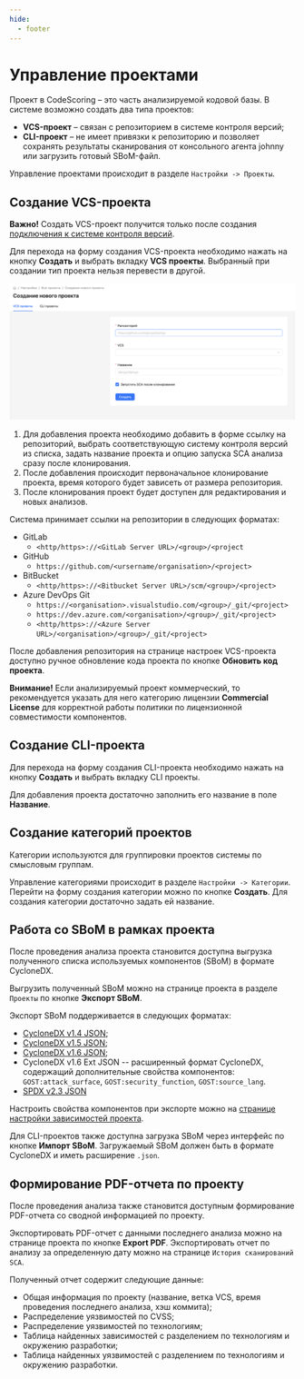 ```yaml
---
hide:
  - footer
---
```


# Управление проектами

Проект в CodeScoring – это часть анализируемой кодовой базы. В системе возможно создать два типа проектов:

- **VCS-проект** – связан с репозиторием в системе контроля версий;
- **CLI-проект** – не имеет привязки к репозиторию и позволяет сохранять результаты сканирования от консольного агента johnny или загрузить готовый SBoM-файл.

Управление проектами происходит в разделе `Настройки -> Проекты`.

## Создание VCS-проекта

**Важно!** Создать VCS-проект получится только после создания [подключения к системе контроля версий](/on-premise/how-to/vcs-git).

Для перехода на форму создания VCS-проекта необходимо нажать на кнопку **Создать** и выбрать вкладку **VCS проекты**. Выбранный при создании тип проекта нельзя перевести в другой.

![VCS Project](/assets/img/vcs-project.png)

1. Для добавления проекта необходимо добавить в форме ссылку на репозиторий, выбрать соответствующую систему контроля версий из списка, задать название проекта и опцию запуска SCA анализа сразу после клонирования.
2. После добавления происходит первоначальное клонирование проекта, время которого будет зависеть от размера репозитория.
3. После клонирования проект будет доступен для редактирования и новых анализов.

Система принимает ссылки на репозитории в следующих форматах:

- GitLab
    + `<http/https>://<GitLab Server URL>/<group>/<project`
- GitHub
    + `https://github.com/<ursername/organisation>/<project>`
- BitBucket
    + `<http/https>://<Bitbucket Server URL>/scm/<group>/<project>`
- Azure DevOps Git
    + `https://<organisation>.visualstudio.com/<group>/_git/<project>`
    + `https://dev.azure.com/<organisation>/<group>/_git/<project>`
    + `<http/https>://<Azure Server URL>/<organisation>/<group>/_git/<project>`

После добавления репозитория на странице настроек VCS-проекта доступно ручное обновление кода проекта по кнопке **Обновить код проекта**.

**Внимание!** Если анализируемый проект коммерческий, то рекомендуется указать для него категорию лицензии **Commercial License** для корректной работы политики по лицензионной совместимости компонентов. 

## Создание CLI-проекта

Для перехода на форму создания CLI-проекта необходимо нажать на кнопку **Создать** и выбрать вкладку CLI проекты.

Для добавления проекта достаточно заполнить его название в поле **Название**.

## Создание категорий проектов

Категории используются для группировки проектов системы по смысловым группам.

Управление категориями происходит в разделе `Настройки -> Категории`. Перейти на форму создания категории можно по кнопке **Создать**. Для создания категории достаточно задать ей название.

## Работа со SBoM в рамках проекта

После проведения анализа проекта становится доступна выгрузка полученного списка используемых компонентов (SBoM) в формате CycloneDX.

Выгрузить полученный SBoM можно на странице проекта в разделе `Проекты` по кнопке **Экспорт SBoM**.

Экспорт SBoM поддерживается в следующих форматах:

- [CycloneDX v1.4 JSON](https://cyclonedx.org/docs/1.4/json/);
- [CycloneDX v1.5 JSON](https://cyclonedx.org/docs/1.5/json/);
- [CycloneDX v1.6 JSON](https://cyclonedx.org/docs/1.6/json/);
- CycloneDX v1.6 Ext JSON -- расширенный формат CycloneDX, содержащий дополнительные свойства компонентов: `GOST:attack_surface`, `GOST:security_function`, `GOST:source_lang`.
- [SPDX v2.3 JSON](https://spdx.github.io/spdx-spec/v2.3/)

Настроить свойства компонентов при экспорте можно на [странице настройки зависимостей проекта](/sca/export-results/#bom-settings).

Для CLI-проектов также доступна загрузка SBoM через интерфейс по кнопке **Импорт SBoM**. Загружаемый SBoM должен быть в формате CycloneDX и иметь расширение `.json`.

## Формирование PDF-отчета по проекту

После проведения анализа также становится доступным формирование PDF-отчета со сводной информацией по проекту.

Экспортировать PDF-отчет с данными последнего анализа можно на странице проекта по кнопке **Export PDF**. Экспортировать отчет по анализу за определенную дату можно на странице `История сканирований SCA`.

Полученный отчет содержит следующие данные:

- Общая информация по проекту (название, ветка VCS, время проведения последнего анализа, хэш коммита);
- Распределение уязвимостей по CVSS;
- Распределение уязвимостей по технологиям;
- Таблица найденных зависимостей с разделением по технологиям и окружению разработки;
- Таблица найденных уязвимостей с разделением по технологиям и окружению разработки.
